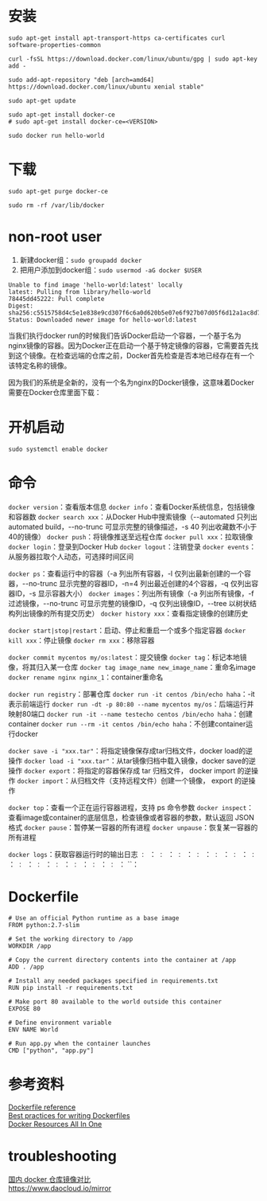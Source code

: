 # 安装
```
sudo apt-get install apt-transport-https ca-certificates curl software-properties-common

curl -fsSL https://download.docker.com/linux/ubuntu/gpg | sudo apt-key add -

sudo add-apt-repository "deb [arch=amd64] https://download.docker.com/linux/ubuntu xenial stable"

sudo apt-get update

sudo apt-get install docker-ce
# sudo apt-get install docker-ce=<VERSION>

sudo docker run hello-world
```

# 下载
```
sudo apt-get purge docker-ce

sudo rm -rf /var/lib/docker
```

# non-root user
1. 新建docker组：`sudo groupadd docker`
2. 把用户添加到docker组：`sudo usermod -aG docker $USER`

```
Unable to find image 'hello-world:latest' locally
latest: Pulling from library/hello-world
78445dd45222: Pull complete 
Digest: sha256:c5515758d4c5e1e838e9cd307f6c6a0d620b5e07e6f927b07d05f6d12a1ac8d7
Status: Downloaded newer image for hello-world:latest
```
当我们执行docker run的时候我们告诉Docker启动一个容器，一个基于名为nginx镜像的容器。因为Docker正在启动一个基于特定镜像的容器，它需要首先找到这个镜像。在检查远端的仓库之前，Docker首先检查是否本地已经存在有一个该特定名称的镜像。

因为我们的系统是全新的，没有一个名为nginx的Docker镜像，这意味着Docker需要在Docker仓库里面下载：

# 开机启动
`sudo systemctl enable docker`

# 命令
`docker version`：查看版本信息
`docker info`：查看Docker系统信息，包括镜像和容器数
`docker search xxx`：从Docker Hub中搜索镜像（--automated 只列出 automated build，--no-trunc 可显示完整的镜像描述，-s 40 列出收藏数不小于40的镜像）
`docker push`：将镜像推送至远程仓库
`docker pull xxx`：拉取镜像
`docker login`：登录到Docker Hub
`docker logout`：注销登录
`docker events`：从服务器拉取个人动态，可选择时间区间

`docker ps`：查看运行中的容器（-a 列出所有容器，-l 仅列出最新创建的一个容器，--no-trunc 显示完整的容器ID，-n=4 列出最近创建的4个容器，-q 仅列出容器ID，-s 显示容器大小）
`docker images`：列出所有镜像（-a 列出所有镜像，-f 过滤镜像，--no-trunc 可显示完整的镜像ID，-q 仅列出镜像ID，--tree 以树状结构列出镜像的所有提交历史）
`docker history xxx`：查看指定镜像的创建历史

`docker start|stop|restart`：启动、停止和重启一个或多个指定容器
`docker kill xxx`：停止镜像
`docker rm xxx`：移除容器

`docker commit mycentos my/os:latest`：提交镜像
`docker tag`：标记本地镜像，将其归入某一仓库
`docker tag image_name new_image_name`：重命名image
`docker rename nginx nginx_1`：container重命名


`docker run registry`：部署仓库
`docker run -it centos /bin/echo haha`：-it表示前端运行
`docker run -dt -p 80:80 --name mycentos my/os`：后端运行并映射80端口
`docker run -it --name testecho centos /bin/echo haha`：创建container
`docker run --rm -it centos /bin/echo haha`：不创建container运行docker


`docker save -i "xxx.tar"`：将指定镜像保存成tar归档文件，docker load的逆操作
`docker load -i "xxx.tar"`：从tar镜像归档中载入镜像，docker save的逆操作
`docker export`：将指定的容器保存成 tar 归档文件， docker import 的逆操作
`docker import`：从归档文件（支持远程文件）创建一个镜像， export 的逆操作


`docker top`：查看一个正在运行容器进程，支持 ps 命令参数
`docker inspect`：查看image或container的底层信息，检查镜像或者容器的参数，默认返回 JSON 格式
`docker pause`：暂停某一容器的所有进程
`docker unpause`：恢复某一容器的所有进程

`docker logs`：获取容器运行时的输出日志
``：
``：
``：
``：
``：
``：
``：
``：
``：
``：
``：
``：
``：
``：
``：
``：
``：
``：
``：
``：
``：
``：
``：
``：
``：
``：
``：

# Dockerfile
```
# Use an official Python runtime as a base image
FROM python:2.7-slim

# Set the working directory to /app
WORKDIR /app

# Copy the current directory contents into the container at /app
ADD . /app

# Install any needed packages specified in requirements.txt
RUN pip install -r requirements.txt

# Make port 80 available to the world outside this container
EXPOSE 80

# Define environment variable
ENV NAME World

# Run app.py when the container launches
CMD ["python", "app.py"]
```


# 参考资料
[Dockerfile reference](https://docs.docker.com/engine/reference/builder/)  
[Best practices for writing Dockerfiles](https://docs.docker.com/engine/userguide/eng-image/dockerfile_best-practices/)  
[Docker Resources All In One](https://github.com/hangyan/docker-resources/blob/master/README_zh.md)  

# troubleshooting
[国内 docker 仓库镜像对比](http://www.datastart.cn/tech/2016/09/28/docker-mirror.html)  
https://www.daocloud.io/mirror
